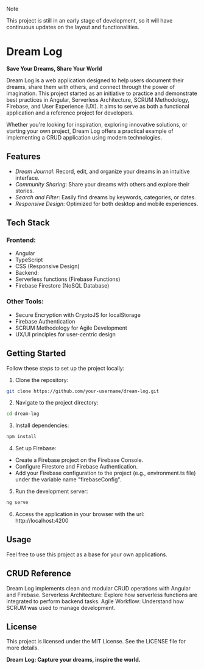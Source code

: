 > [!NOTE]
> This project is still in an early stage of development, so it will have continuous updates on the layout and functionalities.
# Dream Log
**Save Your Dreams, Share Your World**

Dream Log is a web application designed to help users document their dreams, share them with others, and connect through the power of imagination. This project started as an initiative to practice and demonstrate best practices in Angular, Serverless Architecture, SCRUM Methodology, Firebase, and User Experience (UX). It aims to serve as both a functional application and a reference project for developers.

Whether you're looking for inspiration, exploring innovative solutions, or starting your own project, Dream Log offers a practical example of implementing a CRUD application using modern technologies.

## Features
+ _Dream Journal_: Record, edit, and organize your dreams in an intuitive interface.
+ _Community Sharing_: Share your dreams with others and explore their stories.
+ _Search and Filter_: Easily find dreams by keywords, categories, or dates.
+ _Responsive Design_: Optimized for both desktop and mobile experiences.
## Tech Stack
### Frontend:
+ Angular
+ TypeScript
+ CSS (Responsive Design)
+ Backend:
+ Serverless functions (Firebase Functions)
+ Firebase Firestore (NoSQL Database)
### Other Tools:
+ Secure Encryption with CryptoJS for localStorage
+ Firebase Authentication
+ SCRUM Methodology for Agile Development
+ UX/UI principles for user-centric design

## Getting Started
Follow these steps to set up the project locally:

1. Clone the repository:

````bash
git clone https://github.com/your-username/dream-log.git  
````
2. Navigate to the project directory:

````bash
cd dream-log  
````

3. Install dependencies:

````bash
npm install
````
4. Set up Firebase:
- Create a Firebase project on the Firebase Console.
- Configure Firestore and Firebase Authentication.
- Add your Firebase configuration to the project (e.g., environment.ts file) under the variable name "firebaseConfig".

5. Run the development server:

```bash
ng serve
````  

6. Access the application in your browser with the url: http://localhost:4200

## Usage
Feel free to use this project as a base for your own applications.

## CRUD Reference
Dream Log implements clean and modular CRUD operations with Angular and Firebase.
Serverless Architecture: Explore how serverless functions are integrated to perform backend tasks.
Agile Workflow: Understand how SCRUM was used to manage development.

## License
This project is licensed under the MIT License. See the LICENSE file for more details.

**Dream Log: Capture your dreams, inspire the world.**
